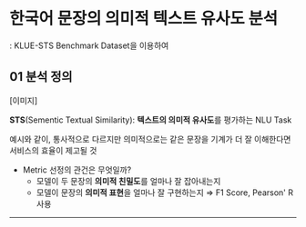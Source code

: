 # 한국어 문장의 의미적 텍스트 유사도 분석 
: KLUE-STS Benchmark Dataset을 이용하여

## 01 분석 정의

[이미지]

**STS**(Sementic Textual Similarity): **텍스트의 의미적 유사도**를 평가하는 NLU Task

예시와 같이, 통사적으로 다르지만 의미적으로는 같은 문장을 기계가 더 잘 이해한다면 서비스의 효율이 제고될 것

* Metric 선정의 관건은 무엇일까?
    * 모델이 두 문장의 **의미적 친밀도**를 얼마나 잘 잡아내는지
    * 모델이 문장의 **의미적 표현**을 얼마나 잘 구현하는지
    ⇒ F1 Score, Pearson' R 사용

---

